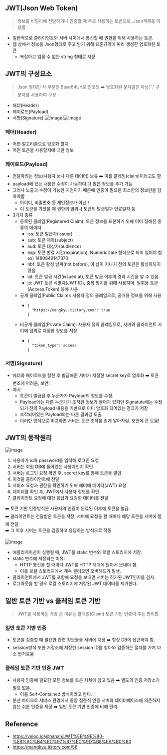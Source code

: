 ## JWT(Json Web Token)
> 정보를 비밀리에 전달하거나 인증할 때 주로 사용하는 토큰으로, Json객체를 이용함

- 일반적으로 클라이언트와 서버 사이에서 통신할 때 권한을 위해 사용하는 토큰.
- 웹 상에서 정보를 Json형태로 주고 받기 위해 표준규약에 따라 생성한 암호화된 토큰
  - 복잡하고 읽을 수 없는 string 형태로 저장
 
## JWT의 구성요소
> Json 형태인 각 부분은 Base64Url로 인코딩 ➡️ 암호화된 문자열은 아님!
> '.' 구분자를 사용하여 구분
- 헤더(Header)
- 페이로드(Payload)
- 서명(Signature)
![image](https://github.com/AucSuSu/CS-study/assets/64372881/f7574654-9cf3-4d4c-bd8c-c435177fdbae)
![image](https://github.com/AucSuSu/CS-study/assets/64372881/0a373a0e-460f-475a-9f6d-66dad35d4a7f)

### 헤더(Header)
- 어떤 알고리즘으로 암호화 할지
- 어떤 토큰을 사용할지에 대한 정보

### 페이로드(Payload)
- 전달하려는 정보(사용자 id나 다른 데이터) 보유 ➡️ 이를 클레임(claim)이라고도 함
- payload에 있는 내용은 수정이 가능하여 더 많은 정보를 추가 가능
- 그러나 노출과 수정이 가능한 지점이기 때문에 인증이 필요한 최소한의 정보만을 담아야함
  - 아이디, 비밀번호 등 개인정보가 아닌!!
  - 이 토큰을 가졌을 때 권한의 범위나 토큰의 발급일과 만료일자 등
- 3가지 종류
  - 등록된 클레임(Registered Claim): 토큰 정보를 표현하기 위해 이미 정해진 종류의 데이터
    - iss: 토큰 발급자(issuer)
    - sub: 토큰 제목(subject)
    - aud: 토큰 대상자(audience)
    - exp: 토큰 만료 시간(expiration), NumericDate 형식으로 되어 있어야 함 ex) 1480849147370
    - nbf: 토큰 활성 날짜(not before), 이 날이 지나기 전의 토큰은 활성화되지 않음
    - iat: 토큰 발급 시간(issued at), 토큰 발급 이후의 경과 시간을 알 수 있음
    - jti: JWT 토큰 식별자(JWT ID), 중복 방지를 위해 사용하며, 일회용 토큰(Access Token) 등에 사용
  - 공개 클레임(Public Claim): 사용자 정의 클레임으로, 공개용 정보를 위해 사용
    - ```
      { 
        "https://mangkyu.tistory.com": true
      }
  - 비공개 클레임(Private Claim): 사용자 정의 클레임으로, 서버와 클라이언트 사이에 임의로 지정한 정보를 저장
    - ```
      {
        "token_type": access 
      }
### 서명(Signature)
- 헤더와 페이로드를 합친 후 발급해준 서버가 지정한 secret key로 암호화 ➡️ 토큰 변조에 어려움, 보안!
- 예시
  - 토큰이 발급된 후 누군가가 Payload의 정보를 수정.
  - Payload에는 다른 누군가가 조작된 정보가 들어가 있지만 Signatute에는 수정되기 전의 Payload 내용을 기반으로 이미 암호화 되어있는 결과가 저장
  - 조작되어있는 Payload와는 다른 결과값 도출
  - 이러한 방식으로 비교하면 서버는 토큰 조작을 쉽게 알아차림. 보안에 큰 도움!

## JWT의 동작원리
![image](https://github.com/AucSuSu/CS-study/assets/64372881/141b5d2f-9f32-4367-b6a9-22487201d199)
1. 사용자가 id와 password를 입력해 로그인 요청
2. 서버는 회원 DB에 들어있는 사용자인지 확인
3. 서버는 로그인 요청 확인 후, secret key를 통해 토큰을 발급
4. 이것을 클라이언트에 전달
5. 서비스 요청과 권한을 확인하기 위해 헤더에 데이터(JWT) 요청
6. 데이터를 확인 후, JWT에서 사용자 정보를 확인
7. 클라이언트 요청에 대한 응답과 요청한 데이터를 전달

➡️ 토큰 기반 인증방식은 사용자의 인증이 완료된 이후에 토큰을 발급.<br> 
➡️ 클라이언트는 전달받은 토큰을 저장, 서버에 요청을 할 때마다 해당 토큰을 서버에 함께 전달.<br>
➡️ 그 이후 서버는 토큰을 검증하고 응답하는 방식으로 작동.<br>

![image](https://github.com/AucSuSu/CS-study/assets/64372881/72e00ccc-2d56-4e89-b9a0-75d7f028d8f6)
- 애플리케이션이 실행될 때, JWT를 static 변수와 로컬 스토리지에 저장.
- static 변수에 저장되는 이유:
  - HTTP 통신을 할 때마다 JWT를 HTTP 헤더에 담아서 보내야 함.
  - 이를 로컬 스토리지에서 계속 불러오면 오버헤드가 발생.
- 클라이언트에서 JWT를 포함해 요청을 보내면 서버는 허가된 JWT인지를 검사.
- 로그아웃을 할 경우 로컬 스토리지에 저장된 JWT 데이터를 제거한다.


## 일반 토큰 기반 vs 클레임 토큰 기반
> JWT를 사용하는 가장 큰 이유는 클레임(Claim) 토큰 기반 인증이 주는 편리함.
### 일반 토큰 기반 인증 
- 토큰을 검증할 때 필요한 관련 정보들을 서버에 저장 ➡️ 항상 DB에 접근해야 함.
- session방식 또한 저장소에 저장한 session ID를 찾아와 검증하는 절차를 가져 다소 번거로움
### 클레임 토큰 기반 인증 JWT
- 사용자 인증에 필요한 모든 정보를 토큰 자체에 담고 있음 ➡️ 별도의 인증 저장소가 필요 없음.
  - 이를 Self-Contained 방식이라고 한다. 
- 분산 마이크로 서비스 환경에서 중앙 집중식 인증 서버와 데이터베이스에 의존하지 않는 쉬운 인증을 제공 ➡️ 일반 토큰 기반 인증에 비해 편리.


## Reference
- https://velog.io/@hahan/JWT%EB%9E%80-%EB%AC%B4%EC%97%87%EC%9D%B8%EA%B0%80
- https://mangkyu.tistory.com/56
